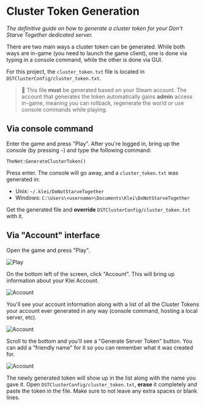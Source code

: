 # Cluster Token Generation

_The definitive guide on how to generate a cluster token for your Don't Starve Together dedicated server._

There are two main ways a cluster token can be generated. While both ways are in-game (you need to launch the game client), one is done via typing in a console command, while the other is done via GUI.

For this project, the `cluster_token.txt` file is located in `DSTClusterConfig/cluster_token.txt`.

> :closed_lock_with_key: This file **must** be generated based on your Steam account. The account that generates the token automatically gains **admin** access in-game, meaning you can rollback, regenerate the world or use console commands while playing.

## Via console command

Enter the game and press "Play". After you're logged in, bring up the console (by pressing `~`) and type the following command:

```text
TheNet:GenerateClusterToken()
```

Press enter. The console will go away, and a `cluster_token.txt` was generated in:

- Unix: `~/.klei/DoNotStarveTogether`
- Windows: `C:\Users\<username>\Documents\Klei\DoNotStarveTogether`

 Get the generated file and **override** `DSTClusterConfig/cluster_token.txt` with it.

## Via "Account" interface

Open the game and press "Play".

![Play](./img/cluster_token_1.jpg)

On the bottom left of the screen, click "Account". This will bring up information about your Klei Account.

![Account](./img/cluster_token_2.jpg)

You'll see your account information along with a list of all the Cluster Tokens your account ever generated in any way (console command, hosting a local server, etc).

![Account](./img/cluster_token_3.jpg)

Scroll to the bottom and you'll see a "Generate Server Token" button. You can add a "friendly name" for it so you can remember what it was created for.

![Account](./img/cluster_token_4.jpg)

The newly generated token will show up in the list along with the name you gave it. Open `DSTClusterConfig/cluster_token.txt`, **erase** it completely and paste the token in the file. Make sure to not leave any extra spaces or blank lines.
